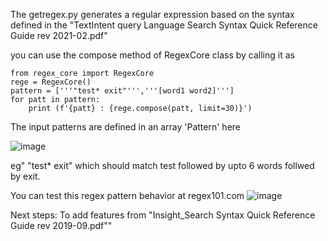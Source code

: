 The getregex.py generates a regular expression based on the syntax defined in the "TextIntent query Language Search Syntax Quick Reference Guide rev 2021-02.pdf"

you can use the compose method of RegexCore class by calling it as 
```
from regex_core import RegexCore
rege = RegexCore()
pattern = ['''"test* exit"''','''[word1 word2]''']
for patt in pattern:
    print (f'{patt} : {rege.compose(patt, limit=30)}')
```  
  The input patterns are defined in an array 'Pattern' here

![image](https://user-images.githubusercontent.com/4302998/125864848-c18a312f-e657-4dfd-ba47-e3f8d3e4ab06.png)

eg" "test* exit" which should match test followed by upto 6 words follwed by exit.

You can test this regex pattern behavior at regex101.com
![image](https://user-images.githubusercontent.com/4302998/125862544-eb42e743-b343-40c6-b40c-f17568d94c97.png)

Next steps:
To add features from "Insight_Search Syntax Quick Reference Guide rev 2019-09.pdf""
